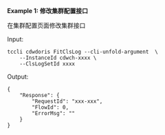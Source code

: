 **Example 1: 修改集群配置接口**

在集群配置页面修改集群接口

Input: 

```
tccli cdwdoris FitClsLog --cli-unfold-argument  \
    --InstanceId cdwch-xxxx \
    --ClsLogSetId xxxx
```

Output: 
```
{
    "Response": {
        "RequestId": "xxx-xxx",
        "FlowId": 0,
        "ErrorMsg": ""
    }
}
```

